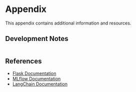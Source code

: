 # Appendix

This appendix contains additional information and resources.

## Development Notes

```{include} dev_notes.md
```

## References

- [Flask Documentation](https://flask.palletsprojects.com/)
- [MLflow Documentation](https://mlflow.org/docs/latest/index.html)
- [LangChain Documentation](https://python.langchain.com/docs/get_started/introduction)

